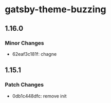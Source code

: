 # gatsby-theme-buzzing

## 1.16.0

### Minor Changes

- 62eaf3c181f: chagne

## 1.15.1

### Patch Changes

- 0db1c448dfc: remove init
